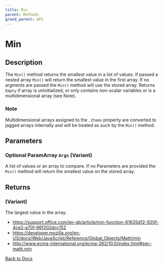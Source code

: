 ```yaml
---
title: Min
parent: Methods
grand_parent: API
---
```



# Min

## Description
The `Min()` method returns the smallest value in a list of values. If passed a nested array `Min()` will return the smallest value in the first array.  If no argments are passed the `Min()` method will use the stored array. Returns `Empty` if array is uninitialized, or only contains non-scalar variables or is a multidimensional array (see Note).

### Note 
Multidimensional arrays assigned to the `.Items` property are converted to jagged arrays internally and will be treated as such by the `Min()` method.

## Parameters
### Optional ParamArray `Args` (Variant)
A list of values or an array to compare. If no Parameters are provided the `Min()` method will return the smallest value on the stored array.
## Returns
### (Variant)
The largest value in the array. 

* <https://support.office.com/en-gb/article/min-function-61635d12-920f-4ce2-a70f-96f202dcc152>
* <https://developer.mozilla.org/en-US/docs/Web/JavaScript/Reference/Global_Objects/Math/min>
* <http://www.ecma-international.org/ecma-262/10.0/index.html#sec-math.min>


[Back to Docs](https://senipah.github.io/VBA-Better-Array/)

